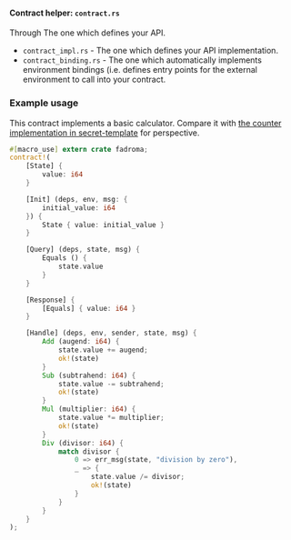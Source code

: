 
#### Contract helper: `contract.rs`

Through
The one which defines your API.
* `contract_impl.rs` - The one which defines your API implementation.
* `contract_binding.rs` - The one which automatically implements environment bindings
  (i.e. defines entry points for the external environment to call into your contract.
### Example usage

This contract implements a basic calculator.
Compare it with [the counter implementation in secret-template](https://github.com/enigmampc/secret-template/tree/master/src)
for perspective.

```rust
#[macro_use] extern crate fadroma;
contract!(
    [State] {
        value: i64
    }

    [Init] (deps, env, msg: {
        initial_value: i64
    }) {
        State { value: initial_value }
    }

    [Query] (deps, state, msg) {
        Equals () {
            state.value
        }
    }

    [Response] {
        [Equals] { value: i64 }
    }

    [Handle] (deps, env, sender, state, msg) {
        Add (augend: i64) {
            state.value += augend;
            ok!(state)
        }
        Sub (subtrahend: i64) {
            state.value -= subtrahend;
            ok!(state)
        }
        Mul (multiplier: i64) {
            state.value *= multiplier;
            ok!(state)
        }
        Div (divisor: i64) {
            match divisor {
                0 => err_msg(state, "division by zero"),
                _ => {
                    state.value /= divisor;
                    ok!(state)
                }
            }
        }
    }
);
```


